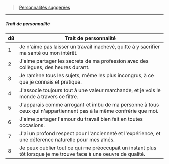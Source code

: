 ﻿---
!PersonalityTraitItem
Table: >+
  |d8|Trait de personnalité|

  |---|---|

  |1|Je n'aime pas laisser un travail inachevé, quitte <!--br-->à y sacrifier ma santé ou mon intérêt.|

  |2|J'aime partager les secrets de ma profession <!--br-->avec des collègues, des heures durant.|

  |3|Je ramène tous les sujets, même les plus <!--br-->incongrus, à ce que je connais et pratique.|

  |4|J'associe toujours tout à une valeur <!--br-->marchande, et je vois le monde à travers ce <!--br-->filtre.|

  |5|J'apparais comme arrogant et imbu de ma <!--br-->personne à tous ceux qui n'appartiennent pas <!--br-->à la même confrérie que moi.|

  |6|J'aime partager l'amour du travail bien fait en <!--br-->toutes occasions.|

  |7|J'ai un profond respect pour l'ancienneté et <!--br-->l'expérience, et une déférence naturelle pour <!--br-->mes aînés.|

  |8|Je peux oublier tout ce qui me préoccupait un <!--br-->instant plus tôt lorsque je me trouve face à une <!--br-->oeuvre de qualité.|

Id: background_membredeguilde_hd.md#trait-de-personnalité
ParentLink: background_membredeguilde_hd.md#personnalités-suggérées
Name: Trait de personnalité
ParentName: Personnalités suggérées
NameLevel: 5
Attributes: {}
---
> [Personnalités suggérées](hd_background_membredeguilde_personnalites_suggerees.md)

---

##### Trait de personnalité

|d8|Trait de personnalité|
|---|---|
|1|Je n'aime pas laisser un travail inachevé, quitte à y sacrifier ma santé ou mon intérêt.|
|2|J'aime partager les secrets de ma profession avec des collègues, des heures durant.|
|3|Je ramène tous les sujets, même les plus incongrus, à ce que je connais et pratique.|
|4|J'associe toujours tout à une valeur marchande, et je vois le monde à travers ce filtre.|
|5|J'apparais comme arrogant et imbu de ma personne à tous ceux qui n'appartiennent pas à la même confrérie que moi.|
|6|J'aime partager l'amour du travail bien fait en toutes occasions.|
|7|J'ai un profond respect pour l'ancienneté et l'expérience, et une déférence naturelle pour mes aînés.|
|8|Je peux oublier tout ce qui me préoccupait un instant plus tôt lorsque je me trouve face à une oeuvre de qualité.|

